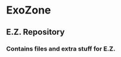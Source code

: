 # ExoZone                                                  
## E.Z. Repository
### Contains files and extra stuff for E.Z.
